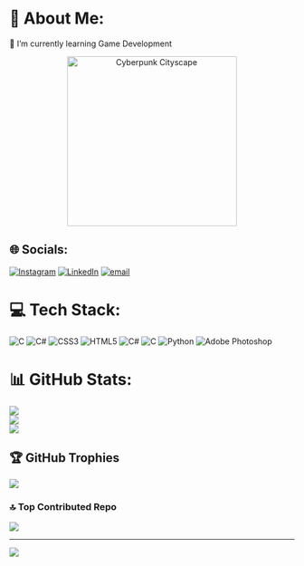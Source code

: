 <!-- Cyberpunk GIF -->
# 💫 About Me:
🌱 I’m currently learning Game Development
<p align="center">
    <img src="https://media.tenor.com/IHdlTRsmcS4AAAAC/cyberpunk.gif" alt="Cyberpunk Cityscape" width="300"/>
</p>

## 🌐 Socials:
[![Instagram](https://img.shields.io/badge/Instagram-%23E4405F.svg?logo=Instagram&logoColor=white)](https://instagram.com/om_mittal17) [![LinkedIn](https://img.shields.io/badge/LinkedIn-%230077B5.svg?logo=linkedin&logoColor=white)](https://linkedin.com/in/om-mittal-ab0974324) [![email](https://img.shields.io/badge/Email-D14836?logo=gmail&logoColor=white)](mailto:om040806mittal@gmail.com) 

# 💻 Tech Stack:
![C](https://img.shields.io/badge/c-%2300599C.svg?style=for-the-badge&logo=c&logoColor=white) ![C#](https://img.shields.io/badge/c%23-%23239120.svg?style=for-the-badge&logo=csharp&logoColor=white) ![CSS3](https://img.shields.io/badge/css3-%231572B6.svg?style=for-the-badge&logo=css3&logoColor=white) ![HTML5](https://img.shields.io/badge/html5-%23E34F26.svg?style=for-the-badge&logo=html5&logoColor=white) ![C#](https://img.shields.io/badge/c%23-%23239120.svg?style=for-the-badge&logo=csharp&logoColor=white) ![C](https://img.shields.io/badge/c-%2300599C.svg?style=for-the-badge&logo=c&logoColor=white) ![Python](https://img.shields.io/badge/python-3670A0?style=for-the-badge&logo=python&logoColor=ffdd54) ![Adobe Photoshop](https://img.shields.io/badge/adobe%20photoshop-%2331A8FF.svg?style=for-the-badge&logo=adobe%20photoshop&logoColor=white)
# 📊 GitHub Stats:
![](https://github-readme-stats.vercel.app/api?username=Om-Mittal486&theme=dark&hide_border=false&include_all_commits=true&count_private=false)<br/>
![](https://nirzak-streak-stats.vercel.app/?user=Om-Mittal486&theme=dark&hide_border=false)<br/>
![](https://github-readme-stats.vercel.app/api/top-langs/?username=Om-Mittal486&theme=dark&hide_border=false&include_all_commits=true&count_private=false&layout=compact)

## 🏆 GitHub Trophies
![](https://github-profile-trophy.vercel.app/?username=Om-Mittal486&theme=radical&no-frame=false&no-bg=true&margin-w=4)

### 🔝 Top Contributed Repo
![](https://github-contributor-stats.vercel.app/api?username=Om-Mittal486&limit=5&theme=dark&combine_all_yearly_contributions=true)

---
[![](https://visitcount.itsvg.in/api?id=Om-Mittal486&icon=2&color=0)](https://visitcount.itsvg.in)

<!-- Proudly created with GPRM ( https://gprm.itsvg.in ) -->
